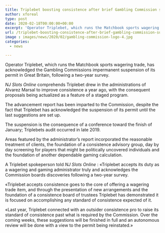 ```yaml
---
title: Triplebet boosting consistence after brief Gambling Commission suspension
author: xforeal 
type: post
date: 2020-02-18T00:00:00+00:00
excerpt: 'Operator Triplebet, which runs the Matchbook sports wagering trade, has acknowledged the Gambling Commissions brief suspension of its permit in Great Britain, following a two-year review '
url: /triplebet-boosting-consistence-after-brief-gambling-commission-suspension/
image : images/news/2020/02/gambling-commission-logo-4.jpg
categories:
  - news

---
```

Operator Triplebet, which runs the Matchbook sports wagering trade, has acknowledged the Gambling Commissions impermanent suspension of its permit in Great Britain, following a two-year survey. 

_NJ Slots Online_ comprehends Triplebet drew in the administrations of Alvarez Marsal to improve consistence a year ago, with the consequent proposals being actualized as a feature of a staged program. 

The advancement report has been imparted to the Commission, despite the fact that Triplebet has acknowledged the suspension of its permit until the last suggestions are set up. 

The suspension is the consequence of a conference toward the finish of January; Triplebets audit occurred in late 2019. 

Areas featured by the administrator&#8217;s report incorporated the reasonable treatment of clients, the foundation of a consistence advisory group, day by day screening for players that might be politically uncovered individuals and the foundation of another dependable gaming calculation. 

A Triplebet spokeperson told _NJ Slots Online_ : &#171;Triplebet accepts its duty as a wagering and gaming administrator truly and acknowledges the Commission boards discoveries following a two-year survey. 

&#171;Triplebet accepts consistence goes to the core of offering a wagering trade item, and through the presentation of new arrangements and the foundation of a consistence board of trustees Triplebet has demonstrated it is focused on accomplishing any standard of consistence expected of it. 

&#171;Last year, Triplebet connected with an outsider consistence pro to raise its standard of consistence past what is required by the Commission. Over the coming weeks, these suggestions will be finished in full and an autonomous review will be done with a view to the permit being reinstated.&#187;
